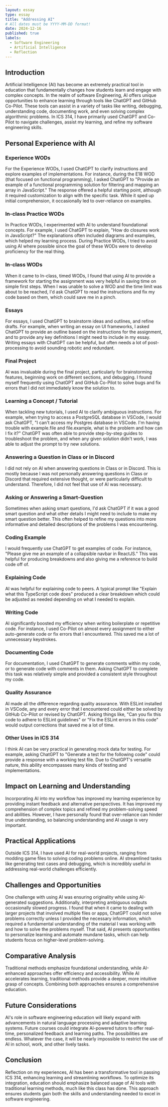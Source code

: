 ```yaml
---
layout: essay
type: essay
title: "Addressing AI"
# All dates must be YYYY-MM-DD format!
date: 2024-12-16
published: true
labels:
  - Software Engineering
  - Artificial Intelligence
  - Reflection
---
```


## Introduction

Artificial Intelligence (AI) has become an extremely practical tool in education that fundamentally changes how students learn and engage with complex concepts. In the realm of software Engineering, AI offers unique opportunities to enhance learning through tools like ChatGPT and GitHub Co-Pilot. These tools can assist in a variety of tasks like writing, debugging, understanding code, documenting work, and even solving complex algorithmic problems. In ICS 314, I have primarily used ChatGPT and Co-Pilot to navigate challenges, assist my learning, and refine my software engineering skills.

## Personal Experience with AI

### Experience WODs

For the Experience WODs, I used ChatGPT to clarify instructions and explore examples of implementations. For instance, during the E18 WOD (that focused on functional programming), I asked ChatGPT to "Provide an example of a functional programming solution for filtering and mapping an array in JavaScript." The response offered a helpful starting point, although it required customization to align with the specific task. While it sped up initial comprehension, it occasionally led to over-reliance on examples.

### In-class Practice WODs

In Practice WODs, I experimented with AI to understand foundational concepts. For example, I used ChatGPT to explain, "How do closures work in JavaScript?" The explanations often included diagrams and examples, which helped my learning process. During Practice WODs, I tried to avoid using AI where possible since the goal of these WODs were to develop proficiency for the real thing.

### In-class WODs

When it came to In-class, timed WODs, I found that using AI to provide a framework for starting the assignment was very helpful in saving time on simple first steps. When I was unable to solve a WOD and the time limit was about to be reached, I'd ask ChatGPT to read the instructions and fix my code based on them, which could save me in a pinch. 

### Essays

For essays, I used ChatGPT to brainstorm ideas and outlines, and refine drafts. For example, when writing an essay on UI frameworks, I asked ChatGPT to provide an outline based on the instructions for the assignment, and to provide any key definitions I might need to include in my essay. Writing essays with ChatGPT can be helpful, but often needs a lot of post-processing to avoid sounding robotic and redundant.

### Final Project

AI was invaluable during the final project, particularly for brainstorming features, beginning work on different sections, and debugging. I found myself frequently using ChatGPT and GitHub Co-Pilot to solve bugs and fix errors that I did not immediately know the solution to.

### Learning a Concept / Tutorial

When tackling new tutorials, I used AI to clarify ambiguous instructions. For example, when trying to access a PostgreSQL database in VSCode, I would ask ChatGPT, "I can't access my Postgres database in VSCode. I'm having trouble with example.file and file.example, what is the problem and how can I fix it?" ChatGPT was often able to provide step-by-step guides to troubleshoot the problem, and when any given solution didn't work, I was able to adjust the prompt to try new solutions.

### Answering a Question in Class or in Discord

I did not rely on AI when answering questions in Class or in Discord. This is mostly because I was not personally answering questions in Class or Discord that required extensive thought, or were particularly difficult to understand. Therefore, I did not feel that use of AI was necessary.

### Asking or Answering a Smart-Question

Sometimes when asking smart questions, I'd ask ChatGPT if it was a good smart question and what other details I might need to include to make my smart question better. This often helped to refine my questions into more informative and detailed descriptions of the problems I was encountering.

### Coding Example

I would frequently use ChatGPT to get examples of code. For instance, "Please give me an example of a collapsible navbar in ReactJS." This was helpful for producing breakdowns and also giving me a reference to build code off of.

### Explaining Code

AI was helpful for explaining code to peers. A typical prompt like "Explain what this TypeScript code does" produced a clear breakdown which could be adjusted as needed depending on what I needed to explain.

### Writing Code

AI significantly boosted my efficiency when writing boilerplate or repetitive code. For instance, I used Co-Pilot on almost every assignment to either auto-generate code or fix errors that I encountered. This saved me a lot of unnecessary keystrokes.

### Documenting Code

For documentation, I used ChatGPT to generate comments within my code, or to generate code with comments in them. Asking ChatGPT to complete this task was relatively simple and provided a consistent style throughout my code.

### Quality Assurance

AI made all the difference regarding quality assurance. With ESLint installed in VSCode, any and every error that I encountered could either be solved by GitHub Co-Pilot or revised by ChatGPT. Asking things like, "Can you fix this code to adhere to ESLint guidelines" or "Fix the ESLint errors in this code" would output corrections that saved me a lot of time.

### Other Uses in ICS 314

I think AI can be very practical in generating mock data for testing. For example, asking ChatGPT to "Generate a test for the following code" could provide a response with a working test file. Due to ChatGPT's versatile nature, this ability encompasses many kinds of testing and implementations.

## Impact on Learning and Understanding

Incorporating AI into my workflow has improved my learning experience by providing instant feedback and alternative perspectives. It has improved my comprehension of complex topics and refined my problem-solving speed and abilities. However, I have personally found that over-reliance can hinder true understanding, so balancing understanding and AI usage is very important.

## Practical Applications

Outside ICS 314, I have used AI for real-world projects, ranging from modding game files to solving coding problems online. AI streamlined tasks like generating test cases and debugging, which is incredibly useful in addressing real-world challenges efficiently.

## Challenges and Opportunities

One challenge with using AI was ensuring originality while using AI-generated suggestions. Additionally, interpreting ambiguous outputs occasionally slowed progress. I found that when it came to dealing with larger projects that involved multiple files or apps, ChatGPT could not solve problems correctly unless I provided the necessary information, which required a fundamental understanding of the material I was working with and how to solve the problems myself. That said, AI presents opportunities to personalize learning and automate mundane tasks, which can help students focus on higher-level problem-solving.

## Comparative Analysis

Traditional methods emphasize foundational understanding, while AI-enhanced approaches offer efficiency and accessibility. While AI accelerates learning, traditional methods provide a deeper, more intuitive grasp of concepts. Combining both approaches ensures a comprehensive education.

## Future Considerations

AI's role in software engineering education will likely expand with advancements in natural language processing and adaptive learning systems. Future courses could integrate AI-powered tutors to offer real-time, personalized feedback and learning paths. The possibilities are endless. Whatever the case, it will be nearly impossible to restrict the use of AI in school, work, and other lively tasks.

## Conclusion

Reflection on my experiences, AI has been a transformative tool in passing ICS 314, enhancing learning and streamlining workflows. To optimize its integration, education should emphasize balanced usage of AI tools with traditional learning methods, much like this class has done. This approach ensures students gain both the skills and understanding needed to excel in software engineering.

